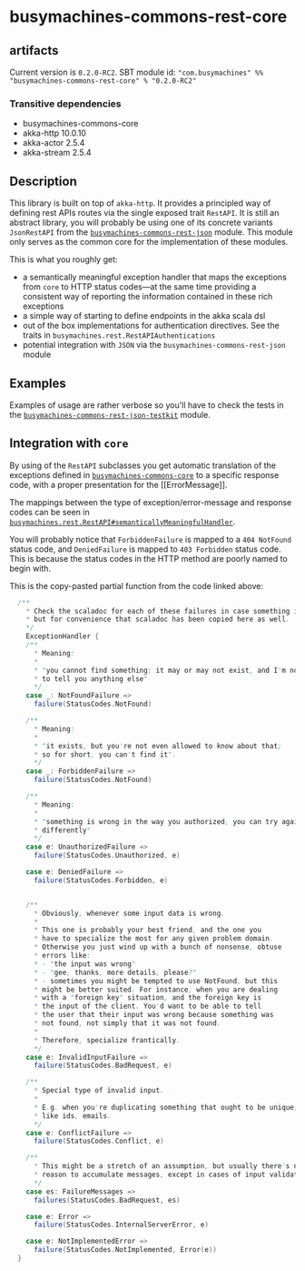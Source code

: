 # busymachines-commons-rest-core

## artifacts

Current version is `0.2.0-RC2`. SBT module id:
`"com.busymachines" %% "busymachines-commons-rest-core" % "0.2.0-RC2"`

### Transitive dependencies
- busymachines-commons-core
- akka-http 10.0.10
- akka-actor 2.5.4
- akka-stream 2.5.4

## Description

This library is built on top of `akka-http`. It provides a principled way of defining
rest APIs routes via the single exposed trait `RestAPI`. It is still an abstract library,
you will probably be using one of its concrete variants `JsonRestAPI` from the [`busymachines-commons-rest-json`](../rest-json) module. This module only serves as the common core for the
implementation of these modules.

This is what you roughly get:
 - a semantically meaningful exception handler that maps the exceptions from `core` to HTTP status codes—at the same time providing a consistent way of reporting the information contained in these rich exceptions
 - a simple way of starting to define endpoints in the akka scala dsl
 - out of the box implementations for authentication directives. See the traits in `busymachines.rest.RestAPIAuthentications`
 - potential integration with `JSON` via the `busymachines-commons-rest-json` module

## Examples

Examples of usage are rather verbose so you'll have to check the tests in the [`busymachines-commons-rest-json-testkit`](`./rest-json-testkit`) module.

## Integration with `core`

By using of the `RestAPI` subclasses you get automatic translation of the exceptions defined in [`busymachines-commons-core`](../core) to a specific response code, with a proper presentation for the [[ErrorMessage]].

The mappings between the type of exception/error-message and response codes can be seen in [`busymachines.rest.RestAPI#semanticallyMeaningfulHandler`](./rest-core/src/main/scala/busymachines/rest/RestAPI.scala#126).

You will probably notice that `ForbiddenFailure` is mapped to a `404 NotFound` status code, and `DeniedFailure` is mapped to `403 Forbidden` status code. This is because the status codes in the HTTP method are poorly named to begin with.

This is the copy-pasted partial function from the code linked above:
```scala
  /**
    * Check the scaladoc for each of these failures in case something is not clear,
    * but for convenience that scaladoc has been copied here as well.
    */
    ExceptionHandler {
    /**
      * Meaning:
      *
      * "you cannot find something; it may or may not exist, and I'm not going
      * to tell you anything else"
      */
    case _: NotFoundFailure =>
      failure(StatusCodes.NotFound)

    /**
      * Meaning:
      *
      * "it exists, but you're not even allowed to know about that;
      * so for short, you can't find it".
      */
    case _: ForbiddenFailure =>
      failure(StatusCodes.NotFound)

    /**
      * Meaning:
      *
      * "something is wrong in the way you authorized, you can try again slightly
      * differently"
      */
    case e: UnauthorizedFailure =>
      failure(StatusCodes.Unauthorized, e)

    case e: DeniedFailure =>
      failure(StatusCodes.Forbidden, e)


    /**
      * Obviously, whenever some input data is wrong.
      *
      * This one is probably your best friend, and the one you
      * have to specialize the most for any given problem domain.
      * Otherwise you just wind up with a bunch of nonsense, obtuse
      * errors like:
      * - "the input was wrong"
      * - "gee, thanks, more details, please?"
      * - sometimes you might be tempted to use NotFound, but this
      * might be better suited. For instance, when you are dealing
      * with a "foreign key" situation, and the foreign key is
      * the input of the client. You'd want to be able to tell
      * the user that their input was wrong because something was
      * not found, not simply that it was not found.
      *
      * Therefore, specialize frantically.
      */
    case e: InvalidInputFailure =>
      failure(StatusCodes.BadRequest, e)

    /**
      * Special type of invalid input.
      *
      * E.g. when you're duplicating something that ought to be unique,
      * like ids, emails.
      */
    case e: ConflictFailure =>
      failure(StatusCodes.Conflict, e)

    /**
      * This might be a stretch of an assumption, but usually there's no
      * reason to accumulate messages, except in cases of input validation
      */
    case es: FailureMessages =>
      failures(StatusCodes.BadRequest, es)

    case e: Error =>
      failure(StatusCodes.InternalServerError, e)

    case e: NotImplementedError =>
      failure(StatusCodes.NotImplemented, Error(e))
  }
```
